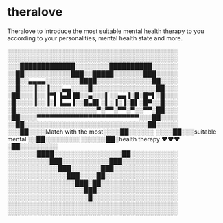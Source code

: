 # theralove
Theralove to introduce the most suitable mental health therapy to you according to your personalities, mental health state and more.

░░░░░░░░░░░░░░░░░░░░░░░░░░░░░░░░░░░░░░░░
░░░░░░░░░░░░░░░░░░░░░░░░░░░░░░░░░░░░░░░░
░░░█████████████░░░░░░░░██████████░░░░░░
░░██░░░░░░░░░░░███░░█████░░░░░░░███░░░░░
░░█░░▄▄▄▄░░░░░░░░████░░░░░░░░░░░░░██░░░░
░░█░░░▐░░▐░░░▄▄░░░░█░░░░░░░░░░░░░░░██░░░
░██░░░▐░░▐▀▌▐▄█▐█░░▄░░░▌░░▄▄▐░█░█▀▌░█░░░
░█░░░░▐░░▐░▌▐▄▄▐░░█▄█▌░▌░▐░▐░█▌░█▀░░█░░░
░█░░░░░░░░░░░░░░░░░░░▀░▀▀░▀▀░▀░░▀▀░██░░░
░██░░░░▀▀▀▀▀▀▀▀▀▀▀▀▀▀▀▀▀▀▀▀▀▀▀▀░░░██░░░░
░░██░░░░░░░░░░░░░░░░░░░░░░░░░░░░░██░░░░░
░░░██░░░░Match with the most░░░░██░░░░░░
░░░░██░░░suitable mental    ░░██░░░░░░░░
░░░░░░██░health therapy ♥♥♥ ░██░░░░░░░░░
░░░░░░░████░░░░░░░░░░░░░░░░██░░░░░░░░░░░
░░░░░░░░░░███░░░░░░░░░░░███░░░░░░░░░░░░░
░░░░░░░░░░░░███░░░░░░░███░░░░░░░░░░░░░░░
░░░░░░░░░░░░░░███░░░░██░░░░░░░░░░░░░░░░░
░░░░░░░░░░░░░░░░███░██░░░░░░░░░░░░░░░░░░
░░░░░░░░░░░░░░░░░░███░░░░░░░░░░░░░░░░░░░
░░░░░░░░░░░░░░░░░░░█░░░░░░░░░░░░░░░░░░░░
░░░░░░░░░░░░░░░░░░░░░░░░░░░░░░░░░░░░░░░░
░░░░░░░░░░░░░░░░░░░░░░░░░░░░░░░░░░░░░░░░

